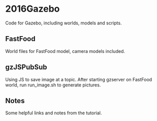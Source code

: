 # 2016Gazebo
Code for Gazebo, including worlds, models and scripts.

## FastFood ##
World files for FastFood model, camera models included.

## gzJSPubSub ##
Using JS to save image at a topic.
After starting gzserver on FastFood world, run run_image.sh to generate pictures.

## Notes ##
Some helpful links and notes from the tutorial.
